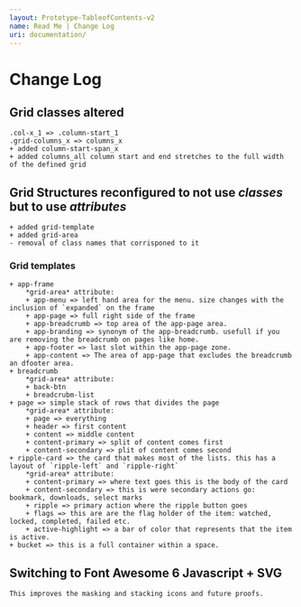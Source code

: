 ```yaml
--- 
layout: Prototype-TableofContents-v2
name: Read Me | Change Log
uri: documentation/
---
```

# Change Log
## Grid classes altered
    .col-x_1 => .column-start_1
    .grid-columns_x => columns_x
    + added column-start-span_x
    + added columns_all column start and end stretches to the full width of the defined grid

## Grid Structures reconfigured to not use *classes* but to use *attributes*
    + added grid-template
    + added grid-area
    - removal of class names that corrisponed to it

### Grid templates
    + app-frame
        *grid-area* attribute:
        + app-menu => left hand area for the menu. size changes with the inclusion of `expanded` on the frame
        + app-page => full right side of the frame
        + app-breadcrumb => top area of the app-page area.
        + app-branding => synonym of the app-breadcrumb. usefull if you are removing the breadcrumb on pages like home.
        + app-footer => last slot within the app-page zone.
        + app-content => The area of app-page that excludes the breadcrumb an dfooter area.
    + breadcrumb
        *grid-area* attribute:
        + back-btn
        + breadcrubm-list
    + page => simple stack of rows that divides the page
        *grid-area* attribute:
        + page => everything
        + header => first content
        + content => middle content
        + content-primary => split of content comes first
        + content-secondary => plit of content comes second
    + ripple-card => the card that makes most of the lists. this has a layout of `ripple-left` and `ripple-right`
        *grid-area* attribute:
        + content-primary => where text goes this is the body of the card
        + content-secondary => this is were secondary actions go: bookmark, downloads, select marks
        + ripple => primary action where the ripple button goes
        + flags => this are are the flag holder of the item: watched, locked, completed, failed etc.
        + active-highlight => a bar of color that represents that the item is active.
    + bucket => this is a full container within a space. 

## Switching to Font Awesome 6 Javascript + SVG
    This improves the masking and stacking icons and future proofs.